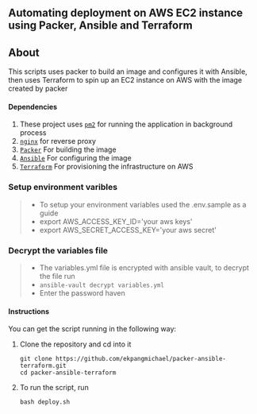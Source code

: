 ## Automating deployment on AWS EC2 instance using Packer, Ansible and Terraform

## About
This scripts uses packer to build an image and configures it with Ansible, then uses Terraform to spin up an EC2 instance on AWS with the image created by packer

#### Dependencies

1. These project uses [`pm2`](http://pm2.keymetrics.io/) for running the application in background process
2.  [`nginx`](https://www.nginx.com/) for reverse proxy
3. [`Packer`](https://packer.io/) For building the image
4. [`Ansible`](https://www.ansible.com/) For configuring the image
5. [`Terraform`](https://www.terraform.io/) For provisioning the infrastructure on AWS



### Setup environment varibles

>- To setup your environment variables used the .env.sample as a guide
>- export AWS_ACCESS_KEY_ID='your aws keys'
>- export AWS_SECRET_ACCESS_KEY='your aws secret'

### Decrypt the variables file

>- The variables.yml file is encrypted with ansible vault, to decrypt the file run
>- `ansible-vault decrypt variables.yml`
>- Enter the password haven

#### Instructions

You can get the script running in the following way:

1. Clone the repository and cd into it
   
	  ```
    git clone https://github.com/ekpangmichael/packer-ansible-terraform.git
    cd packer-ansible-terraform
    ```
2. To run the script, run
    ```
    bash deploy.sh
    ```

